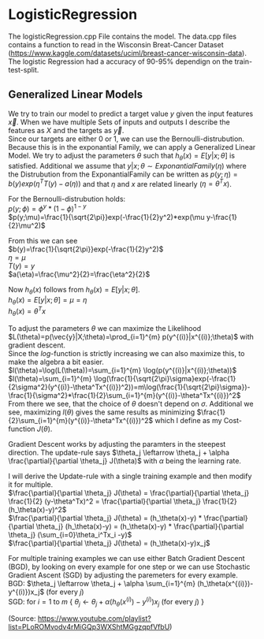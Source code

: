 # LogisticRegression

The logisticRegression.cpp File contains the model. The data.cpp files contains a function to read in the Wisconsin Breat-Cancer Dataset (https://www.kaggle.com/datasets/uciml/breast-cancer-wisconsin-data). The logistic Regression had a accuracy of 90-95% dependign on the train-test-split.

## Generalized Linear Models

We try to train our model to predict a target value $y$ given the input features $\vec{x}$. When we have multiple Sets of inputs and outputs I describe the features as $X$ and the targets as $\vec{y}$.  
Since our targets are either 0 or 1, we can use the Bernoulli-distrubution. Because this is in the exponantial Family, we can apply a Generalized Linear Model. We try to adjust the parameters $\theta$ such that $h_\theta(x)= E[y|x;\theta]$ is satisfied. Additional we assume that $y|x;\theta \sim ExponantialFamily(\eta)$ where the Distrubution from the ExponantialFamily can be written as $p(y; \eta)=b(y)exp(\eta^TT(y)-a(\eta))$ and that $\eta$ and $x$ are related linearly ($\eta=\theta^Tx$).

For the Bernoulli-distrubution holds:  
$p(y; \phi)=\phi^y * (1-\phi)^{1-y}$  
$p(y;\mu)=\frac{1}{\sqrt{2\pi}}exp(-\frac{1}{2}y^2)*exp(\mu y-\frac{1}{2}\mu^2)$

From this we can see  
$b(y)=\frac{1}{\sqrt{2\pi}}exp(-\frac{1}{2}y^2)$  
$\eta=\mu$  
$T(y)=y$  
$a(\eta)=\frac{\mu^2}{2}=\frac{\eta^2}{2}$

Now $h_\theta(x)$ follows from $h_\theta(x)= E[y|x;\theta]$.  
$h_\theta(x)= E[y|x;\theta]=\mu=\eta$  
$h_\theta(x)=\theta^Tx$

To adjust the parameters $\theta$ we can maximize the Likelihood $L(\theta)=p(\vec{y}|X;\theta)=\prod_{i=1}^{m} p(y^{(i)}|x^{(i)};\theta)$ with gradient descent.  
Since the $log$-function is strictly increasing we can also maximize this, to make the algebra a bit easier.  
$l(\theta)=\log(L(\theta))=\sum_{i=1}^{m} \log(p(y^{(i)}|x^{(i)};\theta))$  
$l(\theta)=\sum_{i=1}^{m} \log(\frac{1}{\sqrt{2\pi}\sigma}exp(-\frac{1}{2\sigma^2}(y^{(i)}-\theta^Tx^{(i)})^2))=m\log(\frac{1}{\sqrt{2\pi}\sigma})-\frac{1}{\sigma^2}*\frac{1}{2}\sum_{i=1}^{m}(y^{(i)}-\theta^Tx^{(i)})^2$  
From there we see, that the choice of $\theta$ doesn't depend on $\sigma$. Additional we see, maximizing $l(\theta)$ gives the same results as minimizing $\frac{1}{2}\sum_{i=1}^{m}(y^{(i)}-\theta^Tx^{(i)})^2$ which I define as my Cost-function $J(\theta)$.  

Gradient Descent works by adjusting the paramters in the steepest direction. The update-rule says $\theta_j \leftarrow \theta_j + \alpha \frac{\partial}{\partial \theta_j} J(\theta)$ with $\alpha$ being the learning rate.  

I will derive the Update-rule with a single training example and then modify it for multiple.  
$\frac{\partial}{\partial \theta_j} J(\theta) = \frac{\partial}{\partial \theta_j} \frac{1}{2} (y-\theta^Tx)^2 = \frac{\partial}{\partial \theta_j} \frac{1}{2} (h_\theta(x)-y)^2$  
$\frac{\partial}{\partial \theta_j} J(\theta) = (h_\theta(x)-y) * \frac{\partial}{\partial \theta_j} (h_\theta(x)-y) = (h_\theta(x)-y) * \frac{\partial}{\partial \theta_j} (\sum_{i=0}\theta_i^Tx_i -y)$  
$\frac{\partial}{\partial \theta_j} J(\theta) = (h_\theta(x)-y)x_j$

For multiple training examples we can use either Batch Gradient Descent (BGD), by looking on every example for one step or we can use Stochastic Gradient Ascent (SGD) by adjusting the paremeters for every example.  
BGD: $\theta_j \leftarrow \theta_j + \alpha \sum_{i=1}^{m} (h_\theta(x^{(i)})-y^{(i)})x_j$ (for every $j$)  
SGD: for $i=1$ to $m$ { $\theta_j \leftarrow \theta_j + \alpha (h_\theta(x^{(i)})-y^{(i)})x_j$ (for every $j$) }


(Source: https://www.youtube.com/playlist?list=PLoROMvodv4rMiGQp3WXShtMGgzqpfVfbU)
